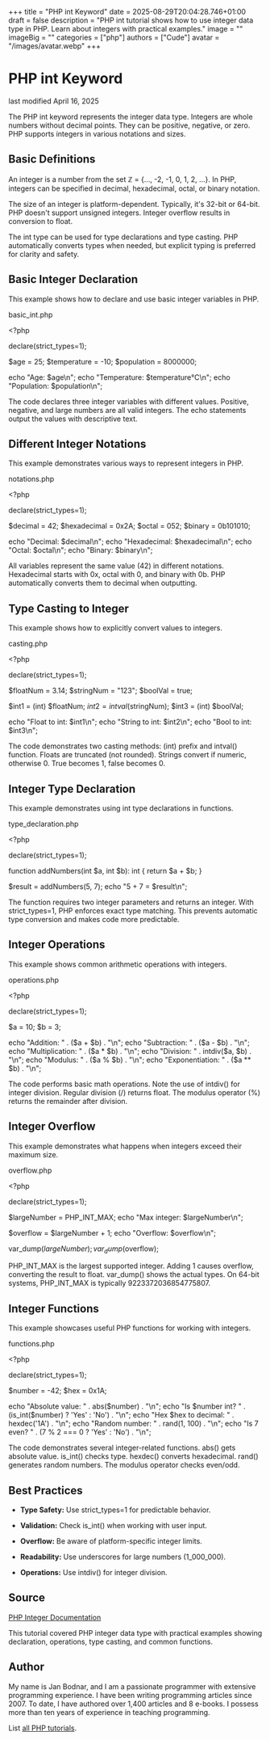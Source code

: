 +++
title = "PHP int Keyword"
date = 2025-08-29T20:04:28.746+01:00
draft = false
description = "PHP int tutorial shows how to use integer data type in PHP. Learn about integers with practical examples."
image = ""
imageBig = ""
categories = ["php"]
authors = ["Cude"]
avatar = "/images/avatar.webp"
+++

# PHP int Keyword

last modified April 16, 2025

The PHP int keyword represents the integer data type. Integers are
whole numbers without decimal points. They can be positive, negative, or zero.
PHP supports integers in various notations and sizes.

## Basic Definitions

An integer is a number from the set ℤ = {..., -2, -1, 0, 1, 2, ...}. In PHP,
integers can be specified in decimal, hexadecimal, octal, or binary notation.

The size of an integer is platform-dependent. Typically, it's 32-bit or 64-bit.
PHP doesn't support unsigned integers. Integer overflow results in conversion
to float.

The int type can be used for type declarations and type casting.
PHP automatically converts types when needed, but explicit typing is preferred
for clarity and safety.

## Basic Integer Declaration

This example shows how to declare and use basic integer variables in PHP.

basic_int.php
  

&lt;?php

declare(strict_types=1);

$age = 25;
$temperature = -10;
$population = 8000000;

echo "Age: $age\n";
echo "Temperature: $temperature°C\n";
echo "Population: $population\n";

The code declares three integer variables with different values. Positive,
negative, and large numbers are all valid integers. The echo
statements output the values with descriptive text.

## Different Integer Notations

This example demonstrates various ways to represent integers in PHP.

notations.php
  

&lt;?php

declare(strict_types=1);

$decimal = 42;
$hexadecimal = 0x2A;
$octal = 052;
$binary = 0b101010;

echo "Decimal: $decimal\n";
echo "Hexadecimal: $hexadecimal\n";
echo "Octal: $octal\n";
echo "Binary: $binary\n";

All variables represent the same value (42) in different notations. Hexadecimal
starts with 0x, octal with 0, and binary with 0b. PHP automatically converts
them to decimal when outputting.

## Type Casting to Integer

This example shows how to explicitly convert values to integers.

casting.php
  

&lt;?php

declare(strict_types=1);

$floatNum = 3.14;
$stringNum = "123";
$boolVal = true;

$int1 = (int) $floatNum;
$int2 = intval($stringNum);
$int3 = (int) $boolVal;

echo "Float to int: $int1\n";
echo "String to int: $int2\n";
echo "Bool to int: $int3\n";

The code demonstrates two casting methods: (int) prefix and intval() function.
Floats are truncated (not rounded). Strings convert if numeric, otherwise 0.
True becomes 1, false becomes 0.

## Integer Type Declaration

This example demonstrates using int type declarations in functions.

type_declaration.php
  

&lt;?php

declare(strict_types=1);

function addNumbers(int $a, int $b): int {
    return $a + $b;
}

$result = addNumbers(5, 7);
echo "5 + 7 = $result\n";

The function requires two integer parameters and returns an integer. With
strict_types=1, PHP enforces exact type matching. This prevents automatic
type conversion and makes code more predictable.

## Integer Operations

This example shows common arithmetic operations with integers.

operations.php
  

&lt;?php

declare(strict_types=1);

$a = 10;
$b = 3;

echo "Addition: " . ($a + $b) . "\n";
echo "Subtraction: " . ($a - $b) . "\n";
echo "Multiplication: " . ($a * $b) . "\n";
echo "Division: " . intdiv($a, $b) . "\n";
echo "Modulus: " . ($a % $b) . "\n";
echo "Exponentiation: " . ($a ** $b) . "\n";

The code performs basic math operations. Note the use of intdiv() for integer
division. Regular division (/) returns float. The modulus operator (%) returns
the remainder after division.

## Integer Overflow

This example demonstrates what happens when integers exceed their maximum size.

overflow.php
  

&lt;?php

declare(strict_types=1);

$largeNumber = PHP_INT_MAX;
echo "Max integer: $largeNumber\n";

$overflow = $largeNumber + 1;
echo "Overflow: $overflow\n";

var_dump($largeNumber);
var_dump($overflow);

PHP_INT_MAX is the largest supported integer. Adding 1 causes overflow,
converting the result to float. var_dump() shows the actual types. On 64-bit
systems, PHP_INT_MAX is typically 9223372036854775807.

## Integer Functions

This example showcases useful PHP functions for working with integers.

functions.php
  

&lt;?php

declare(strict_types=1);

$number = -42;
$hex = 0x1A;

echo "Absolute value: " . abs($number) . "\n";
echo "Is $number int? " . (is_int($number) ? 'Yes' : 'No') . "\n";
echo "Hex $hex to decimal: " . hexdec('1A') . "\n";
echo "Random number: " . rand(1, 100) . "\n";
echo "Is 7 even? " . (7 % 2 === 0 ? 'Yes' : 'No') . "\n";

The code demonstrates several integer-related functions. abs() gets absolute
value. is_int() checks type. hexdec() converts hexadecimal. rand() generates
random numbers. The modulus operator checks even/odd.

## Best Practices

- **Type Safety:** Use strict_types=1 for predictable behavior.

- **Validation:** Check is_int() when working with user input.

- **Overflow:** Be aware of platform-specific integer limits.

- **Readability:** Use underscores for large numbers (1_000_000).

- **Operations:** Use intdiv() for integer division.

## Source

[PHP Integer Documentation](https://www.php.net/manual/en/language.types.integer.php)

This tutorial covered PHP integer data type with practical examples showing
declaration, operations, type casting, and common functions.

## Author

My name is Jan Bodnar, and I am a passionate programmer with extensive
programming experience. I have been writing programming articles since 2007.
To date, I have authored over 1,400 articles and 8 e-books. I possess more
than ten years of experience in teaching programming.

List [all PHP tutorials](/php/).